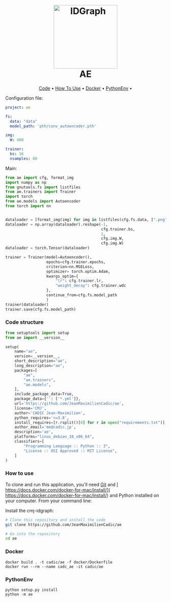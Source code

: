 
<h1 align="center">
  <br>
  <a href="https://drive.google.com/uc?id=1WyX0YZ1raHjmCQry2IZKsTG2Nebl1ch6"><img src=1WyX0YZ1raHjmCQry2IZKsTG2Nebl1ch6" alt="IDGraph" width="200"></a>
  <br>
  AE
  <br>
</h1>

<p align="center">
  <a href="#code-structure">Code</a> •
  <a href="#how-to-use">How To Use</a> •
  <a href="#docker">Docker</a> •
  <a href="#PythonEnv">PythonEnv</a> •

[comment]: <> (  <a href="#notebook">Notebook </a> •)
</p>

Configuration file:
```yaml
project: ae

fs:
  data: "data"
  model_path: 'pth/conv_autoencoder.pth'

img:
  W: 400

trainer:
  bs: 16
  nsamples: 80

```

Main:
```python
from ae import cfg, format_img
import numpy as np
from gnutools.fs import listfiles
from ae.trainers import Trainer
import torch
from ae.models import Autoencoder
from torch import nn


dataloader = [format_img(img) for img in listfiles(cfg.fs.data, [".png"])[:cfg.trainer.nsamples]]
dataloader = np.array(dataloader).reshape(-1,
                                          cfg.trainer.bs,
                                          1,
                                          cfg.img.W,
                                          cfg.img.W)
dataloader = torch.Tensor(dataloader)

trainer = Trainer(model=Autoencoder(),
                  epochs=cfg.trainer.epochs,
                  criterion=nn.MSELoss,
                  optimizer= torch.optim.Adam,
                  kwargs_optim={
                      "lr": cfg.trainer.lr,
                      "weight_decay": cfg.trainer.wdc
                  },
                  continue_from=cfg.fs.model_path
                  )
trainer(dataloader)
trainer.save(cfg.fs.model_path)
```

### Code structure
```python
from setuptools import setup
from ae import __version__

setup(
    name="ae",
    version=__version__,
    short_description="ae",
    long_description="ae",
    packages=[
        "ae",
        "ae.trainers",
        "ae.models",
    ],
    include_package_data=True,
    package_data={'': ['*.yml']},
    url='https://github.com/JeanMaximilienCadic/ae',
    license='CMJ',
    author='CADIC Jean-Maximilien',
    python_requires='>=3.8',
    install_requires=[r.rsplit()[0] for r in open("requirements.txt")],
    author_email='me@cadic.jp',
    description='ae',
    platforms="linux_debian_10_x86_64",
    classifiers=[
        "Programming Language :: Python :: 3",
        "License :: OSI Approved :: MIT License",
    ]
)
```

### How to use
To clone and run this application, you'll need [Git](https://git-scm.com) and [ https://docs.docker.com/docker-for-mac/install/]( https://docs.docker.com/docker-for-mac/install/) and Python installed on your computer. 
From your command line:

Install the cmj-idgraph:
```bash
# Clone this repository and install the code
git clone https://github.com/JeanMaximilienCadic/ae

# Go into the repository
cd ae
```


### Docker
```shell
docker build . -t cadic/ae -f docker/Dockerfile
docker run --rm --name cadc_ae -it cadic/ae
```

### PythonEnv
```
python setup.py install
python -m ae
```